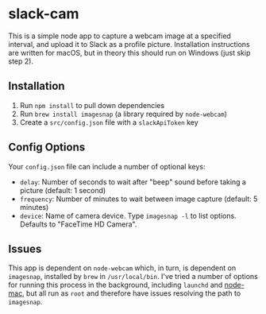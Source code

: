 # slack-cam

This is a simple node app to capture a webcam image at a specified interval,
and upload it to Slack as a profile picture. Installation instructions are
written for macOS, but in theory this should run on Windows (just skip step 2).

## Installation

1. Run `npm install` to pull down dependencies
2. Run `brew install imagesnap` (a library required by `node-webcam`)
3. Create a `src/config.json` file with a `slackApiToken` key

## Config Options

Your `config.json` file can include a number of optional keys:

- `delay`: Number of seconds to wait after "beep" sound before taking a picture (default: 1 second)
- `frequency`: Number of minutes to wait between image capture (default: 5 minutes)
- `device`: Name of camera device. Type `imagesnap -l` to list options. Defaults to "FaceTime HD Camera".

## Issues

This app is dependent on `node-webcam` which, in turn, is dependent on
`imagesnap`, installed by `brew` in `/usr/local/bin`. I've tried a number of
options for running this process in the background, including `launchd` and
[node-mac](https://github.com/coreybutler/node-mac), but all run as
`root` and therefore have issues resolving the path to `imagesnap`.